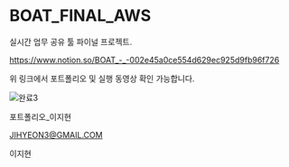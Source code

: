 # BOAT_FINAL_AWS

실시간 업무 공유 툴 파이널 프로젝트.



https://www.notion.so/BOAT_-_-002e45a0ce554d629ec925d9fb96f726

위 링크에서 포트폴리오 및 실행 동영상 확인 가능합니다.

![완료3](https://user-images.githubusercontent.com/113905712/235394600-0ffbeb4f-e35f-4f75-8b31-21ab2757b7e5.PNG)



포트폴리오_이지현

JIHYEON3@GMAIL.COM

이지현
